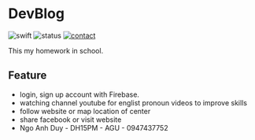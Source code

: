 # DevBlog
![swift](https://img.shields.io/badge/swift-4-orange.svg)
![status](https://img.shields.io/travis/USER/REPO.svg)
[![contact](https://img.shields.io/badge/contact-facebook-blue.svg)](https://www.facebook.com/ngo.a.duy)

This my homework in school. 

## Feature

- login, sign up account with Firebase.
- watching channel youtube for englist pronoun videos to improve skills
- follow website or map location of center 
- share facebook or visit website
- Ngo Anh Duy - DH15PM - AGU - 0947437752 
